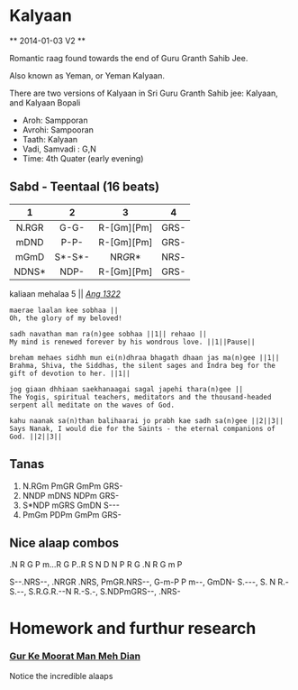 # Kalyaan 

** 2014-01-03 V2 **

Romantic raag found towards the end of Guru Granth Sahib Jee.

Also known as Yeman, or Yeman Kalyaan.

There are two versions of Kalyaan in Sri Guru Granth Sahib jee: Kalyaan, and Kalyaan Bopali

- Aroh: Sampporan
- Avrohi: Sampooran
- Taath: Kalyaan
- Vadi, Samvadi : G,N
- Time: 4th Quater (early evening)


## Sabd - Teentaal (16 beats)
1 | 2 | 3 | 4
:-: | :-: | :-: | :-:
N.RGR | G-G- | R-[Gm][Pm] | GRS-
mDND | P-P- | R-[Gm][Pm] | GRS-
mGmD | S*-S*-| NR*G*R* | NR*S*-
NDNS* | NDP- |  R-[Gm][Pm] | GRS-

kaliaan mehalaa 5 || *[Ang 1322](http://igurbani.com/?shabadid=4817&id=56331)*

```
maerae laalan kee sobhaa ||
Oh, the glory of my beloved!

sadh navathan man ra(n)gee sobhaa ||1|| rehaao ||
My mind is renewed forever by his wondrous love. ||1||Pause||

breham mehaes sidhh mun ei(n)dhraa bhagath dhaan jas ma(n)gee ||1||
Brahma, Shiva, the Siddhas, the silent sages and Indra beg for the gift of devotion to her. ||1||

jog giaan dhhiaan saekhanaagai sagal japehi thara(n)gee ||
The Yogis, spiritual teachers, meditators and the thousand-headed serpent all meditate on the waves of God.

kahu naanak sa(n)than balihaarai jo prabh kae sadh sa(n)gee ||2||3||
Says Nanak, I would die for the Saints - the eternal companions of God. ||2||3||
```

## Tanas

1. N.RGm PmGR GmPm GRS-
2. NNDP mDNS NDPm GRS-
3. S*NDP mGRS GmDN S---
4. PmGm PDPm GmPm GRS-

## Nice alaap combos

.N R G
P m...R G
P..R S
N D N P
R G
.N R G m P


S--.NRS--,
.NRGR .NRS,
PmGR.NRS--,
G-m-P P m--, 
GmDN- S.---, 
S. N R.- S.--,
S.R.G.R.--N R.-S.-,
S.NDPmGRS--,
.NRS- 

# Homework and furthur research
### [Gur Ke Moorat Man Meh Dian](https://www.youtube.com/watch?v=HbRkvpwSxFg)
Notice the incredible alaaps 

